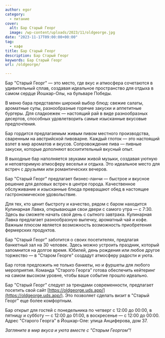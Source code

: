 ```yaml
---
author: egor
category:
  - питание
cover:
  alt: Бар Старый Георг
  image: /wp-content/uploads/2023/11/oldgeorge.jpg
date: "2023-11-17T09:00:00+00:00"
tag:
  - кафе
title: Бар Старый Георг
description: Бар Старый Георг
keywords: Бар Старый Георг
url: /oldgeorge/

---
```

Бар "Старый Георг" — это место, где вкус и атмосфера сочетаются в удивительный сплав, создавая идеальное пространство для отдыха в самом сердце Йошкар-Олы, на бульваре Победы.

В меню бара представлен широкий выбор блюд: свежие салаты, ароматные супы, разнообразные горячие закуски и аппетитные бургеры. Для сладкоежек — настоящий рай в виде разнообразных десертов, способных удовлетворить самые изысканные вкусовые предпочтения.

Бар гордится предлагаемым живым пивом местного производства, сваренным на австрийской пивоварне. Каждый глоток — это настоящий взлет в мир ароматов и вкусов. Сопровождение пива — пивные закуски, которые дополняют восхитительный вкусный опыт.

В выходные бар наполняется звуками живой музыки, создавая уютную и неповторимую атмосферу веселья и отдыха. Это идеальное место для встреч с друзьями или романтических вечеров.

Бар "Старый Георг" предлагает бизнес-ланчи — быстрое и вкусное решение для деловых встреч в центре города. Качественное обслуживание и изысканные блюда превращают обед в настоящее гастрономическое удовольствие.

Для тех, кто ценит быстроту и качество, рядом с баром находится Кулинарная Лавка, открывающая свои двери с самого утра — с 7:30. Здесь вы сможете начать свой день с сытного завтрака. Кулинарная Лавка предлагает разнообразную выпечку, ароматный чай и кофе. Важным плюсом является возможность возможность приобретения фермерских продуктов.

Бар "Старый Георг" заботится о своих посетителях, предлагая банкетный зал на 30 человек. Здесь можно устроить праздник, который запомнится на долгое время. Юбилей, день рождения или любое другое торжество — в "Старом Георге" создадут атмосферу радости и уюта.

Бар готов предложить не только банкеты, но и фуршеты для любого мероприятия. Команда "Старого Георга" готова обеспечить кейтеринг на самом высоком уровне, чтобы ваше событие прошло идеально.

Бар "Старый Георг" следует за трендами современности, предлагает посетить свой сайт [https://oldgeorge.uds.app/](https://oldgeorge.uds.app/). Это позволяет сделать визит в "Старый Георг" еще более комфортным.

Бар открыт для гостей с понедельника по четверг с 12:00 до 00:00, в пятницу и субботу — с 12:00 до 01:00, в воскресенье — с 12:00 до 00:00. Адрес "Старого Георга" в Йошкар-Оле: улица Анциферова, дом 37.

_Загляните в мир вкуса и уюта вместе с "Старым Георгом"!_
